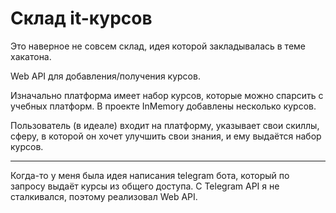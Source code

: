 # Склад it-курсов

Это наверное не совсем склад, идея которой закладывалась в теме хакатона.

Web API для добавления/получения курсов.

Изначально платформа имеет набор курсов, которые можно спарсить с учебных платформ. В проекте InMemory добавлены несколько курсов.

Пользователь (в идеале) входит на платформу, указывает свои скиллы, сферу, в которой он хочет улучшить свои знания, и ему выдаётся набор курсов.

_________________________________
Когда-то у меня была идея написания telegram бота, который по запросу выдаёт курсы из общего доступа. 
С Telegram API я не сталкивался, поэтому реализовал Web API.
